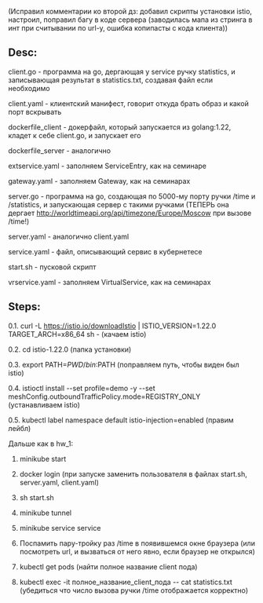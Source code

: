 (Исправил комментарии ко второй дз: добавил скрипты установки istio, настроил, поправил багу в коде сервера (заводилась мапа из стринга в инт при считывании по url-у, ошибка копипасты с кода клиента))

## Desc:

client.go - программа на go, дергающая у service ручку statistics, и записывающая результат в statistics.txt, создавая файл если необходимо

client.yaml - клиентский манифест, говорит откуда брать образ и какой порт вскрывать

dockerfile_client - докерфайл, который запускается из golang:1.22, кладет к себе client.go, и запускает его

dockerfile_server - аналогично

extservice.yaml - заполняем ServiceEntry, как на семинаре

gateway.yaml - заполняем Gateway, как на семинарах

server.go - программа на go, создающая по 5000-му порту ручки /time и /statistics, и запускающая сервер с такими ручками (ТЕПЕРЬ она дергает http://worldtimeapi.org/api/timezone/Europe/Moscow при вызове /time!)

server.yaml - аналогично client.yaml

service.yaml - файл, описывающий сервис в кубернетесе

start.sh - пусковой скрипт

vrservice.yaml - заполняем VirtualService, как на семинарах

## Steps:

0.1. curl -L https://istio.io/downloadIstio | ISTIO_VERSION=1.22.0 TARGET_ARCH=x86_64 sh - (качаем istio)

0.2. cd istio-1.22.0 (папка установки)

0.3. export PATH=$PWD/bin:$PATH (поправляем путь, чтобы виден был istio)

0.4. istioctl install --set profile=demo -y --set meshConfig.outboundTrafficPolicy.mode=REGISTRY_ONLY (устанавливаем istio)

0.5. kubectl label namespace default istio-injection=enabled (правим лейбл)

Дальше как в hw_1:

1. minikube start

2. docker login (при запуске заменить пользователя в файлах start.sh, server.yaml, client.yaml)

3. sh start.sh

4. minikube tunnel

5. minikube service service

6. Поспамить пару-тройку раз /time в появившемся окне браузера (или посмотреть url, и вызваться от него явно, если браузер не открылся)

7. kubectl get pods (найти полное название client пода)

8. kubectl exec -it полное_название_client_пода -- cat statistics.txt (убедиться что число вызова ручки /time отображается корректно)
